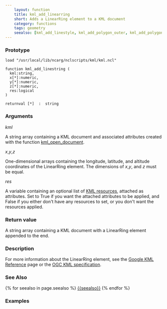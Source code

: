 ```yaml
---
    layout: function
    title: kml_add_linearring
    short: Adds a LinearRing element to a KML document
    category: functions
    tags: geometry
    seealso: [kml_add_linestyle, kml_add_polygon_outer, kml_add_polygon_inner]
---
```


### Prototype

<pre><code>load "/usr/local/lib/ncarg/nclscripts/kml/kml.ncl"

function kml_add_linestring (
  kml:string,
  x[*]:numeric,
  y[*]:numeric,
  z[*]:numeric,
  res:logical
)

returnval [*]  :  string
</code></pre>

### Arguments
*kml*

A string array containing a KML document and associated attributes created with the function [kml_open_document]({{baseurl}}/functions/kml_open_document.html).

*x*,*y*,*z*

One-dimensional arrays containing the longitude, latitude, and altitude coordinates of the LinearRing element. The dimensions of *x*,*y*, and *z* must be equal.

*res*

A variable containing an optional list of [KML resources]({{baseurl}}/resources), attached as attributes. Set to True if you want the attached attributes to be applied, and False if you either don't have any resources to set, or you don't want the resources applied.

### Return value

A string array containing a KML document with a LinearRing element appended to the end.

### Description

For more information about the LinearRing element, see the [Google KML Reference](https://developers.google.com/kml/documentation/kmlreference#linearring) page or the [OGC KML specification](http://www.opengeospatial.org/standards/kml/).

### See Also

{% for seealso in page.seealso %}
[{{seealso}}]({{baseurl}}/functions/{{seealso}}.html)
{% endfor %}

### Examples


